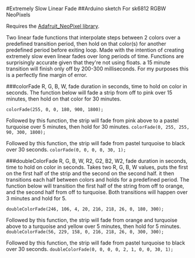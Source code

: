 #Extremely Slow Linear Fade
##Arduino sketch For sk6812 RGBW NeoPixels

Requires the [Adafruit_NeoPixel library](https://github.com/adafruit/Adafruit_NeoPixel).

Two linear fade functions that interpolate steps between 2 colors over a predefined transition period, then hold on that color(s) for another predefined period before exiting loop.
Made with the intention of creating extremely slow even linear fades over long periods of time.
Functions are surprisingly accurate given that they're not using floats. a 15 minute transition will finish only off by 200-300 milliseconds. For my purposes this is a perfectly fine margin of error.

###colorFade
R, G, B, W, fade duration in seconds, time to hold on color in seconds.
The function below will fade a strip from off to pink over 15 minutes, then hold on that color for 30 minutes.

`colorFade(255, 0, 0, 180, 900, 1800);`

Followed by this function, the strip will fade from pink above to a pastel turquoise over 5 minutes, then hold for 30 minutes.
`colorFade(0, 255, 255, 90, 300, 1800);`

Followed by this function, the strip will fade from pastel turquoise to black over 30 seconds.
`colorFade(0, 0, 0, 0, 30, 1);`

###doubleColorFade
R, G, B, W, R2, G2, B2, W2, fade duration in seconds, time to hold on color in seconds.
Takes two R, G, B, W values, puts the first on the first half of the strip and the second on the second half. it then transitions each half between colors and holds for a predefined period.
The function below will transition the first half of the string from off to orange, and the second half from off to turquoise. Both transitions will happen over 3 minutes and hold for 5.

`doubleColorFade(246, 106, 4, 20, 216, 218, 26, 0, 180, 300);`

Followed by this function, the strip will fade from orange and turquoise above to a turquoise and yellow over 5 minutes, then hold for 5 minutes.
`doubleColorFade(56, 229, 158, 0, 216, 218, 26, 0, 300, 300);`

Followed by this function, the strip will fade from pastel turquoise to black over 30 seconds.
`doubleColorFade(0, 0, 0, 0, 2, 1, 0, 0, 30, 1);`

